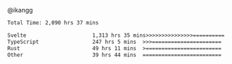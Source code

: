 @ikangg
<!--START_SECTION:waka-->

```txt
Total Time: 2,090 hrs 37 mins

Svelte                     1,313 hrs 35 mins>>>>>>>>>>>>>>>==========   61.66 %
TypeScript                 247 hrs 5 mins  >>>======================   11.60 %
Rust                       49 hrs 11 mins  >========================   02.31 %
Other                      39 hrs 44 mins  =========================   01.87 %
```

<!--END_SECTION:waka-->
